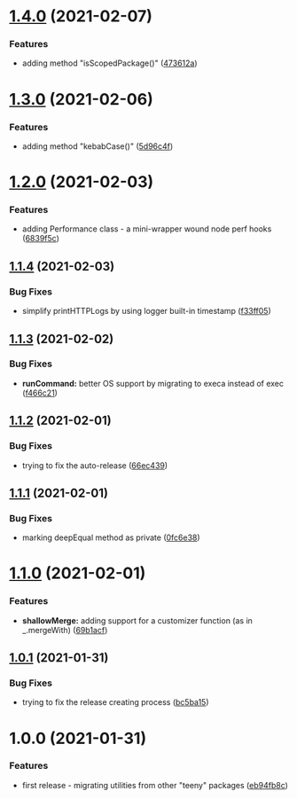 # [1.4.0](https://github.com/aversini/teeny-js-utilities/compare/v1.3.0...v1.4.0) (2021-02-07)


### Features

* adding method "isScopedPackage()" ([473612a](https://github.com/aversini/teeny-js-utilities/commit/473612a9544b1308af1e17ad147e4a88cef62bfa))



# [1.3.0](https://github.com/aversini/teeny-js-utilities/compare/v1.2.0...v1.3.0) (2021-02-06)


### Features

* adding method "kebabCase()" ([5d96c4f](https://github.com/aversini/teeny-js-utilities/commit/5d96c4fcfcb00d26e6eba6f32eff586f736243db))



# [1.2.0](https://github.com/aversini/teeny-js-utilities/compare/v1.1.4...v1.2.0) (2021-02-03)


### Features

* adding Performance class - a mini-wrapper wound node perf hooks ([6839f5c](https://github.com/aversini/teeny-js-utilities/commit/6839f5cb1605f81413638e5044eee4394659fece))



## [1.1.4](https://github.com/aversini/teeny-js-utilities/compare/v1.1.3...v1.1.4) (2021-02-03)


### Bug Fixes

* simplify printHTTPLogs by using logger built-in timestamp ([f33ff05](https://github.com/aversini/teeny-js-utilities/commit/f33ff054a2201cefdfcdfcb23e7d64c0fce787f9))



## [1.1.3](https://github.com/aversini/teeny-js-utilities/compare/v1.1.2...v1.1.3) (2021-02-02)


### Bug Fixes

* **runCommand:** better OS support by migrating to execa instead of exec ([f466c21](https://github.com/aversini/teeny-js-utilities/commit/f466c21daee4c758a5081c7acbe4ec5b4e7fa259))



## [1.1.2](https://github.com/aversini/teeny-js-utilities/compare/v1.1.1...v1.1.2) (2021-02-01)


### Bug Fixes

* trying to fix the auto-release ([66ec439](https://github.com/aversini/teeny-js-utilities/commit/66ec439d16100d0bb622c419e390276aba1ed4e8))



## [1.1.1](https://github.com/aversini/teeny-js-utilities/compare/v1.1.0...v1.1.1) (2021-02-01)


### Bug Fixes

* marking deepEqual method as private ([0fc6e38](https://github.com/aversini/teeny-js-utilities/commit/0fc6e38f035217210fbc6d8750d1778e4c886df5))



# [1.1.0](https://github.com/aversini/teeny-js-utilities/compare/v1.0.1...v1.1.0) (2021-02-01)


### Features

* **shallowMerge:** adding support for a customizer function (as in _.mergeWith) ([69b1acf](https://github.com/aversini/teeny-js-utilities/commit/69b1acfd9d245dce22c150b31b7ad46cb0fd0bbe))



## [1.0.1](https://github.com/aversini/teeny-js-utilities/compare/v1.0.0...v1.0.1) (2021-01-31)


### Bug Fixes

* trying to fix the release creating process ([bc5ba15](https://github.com/aversini/teeny-js-utilities/commit/bc5ba15dfdb2553e19322438d79ebec5657208bd))



# 1.0.0 (2021-01-31)

### Features

- first release - migrating utilities from other "teeny" packages ([eb94fb8c](https://github.com/aversini/teeny-js-utilities/commit/eaaa0a2803826d2051a9312f4c0e4792eb94fb8c))
